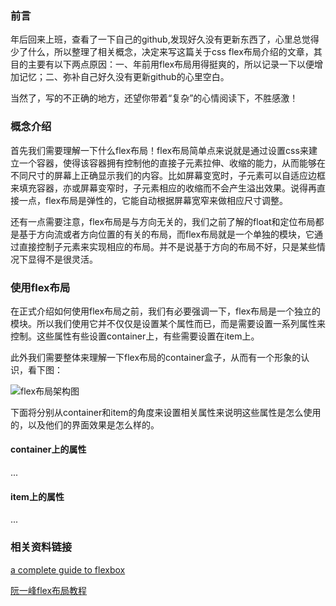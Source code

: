 ### 前言

年后回来上班，查看了一下自己的github,发现好久没有更新东西了，心里总觉得少了什么，所以整理了相关概念，决定来写这篇关于css flex布局介绍的文章，其目的主要有以下两点原因：一、年前用flex布局用得挺爽的，所以记录一下以便增加记忆；二、弥补自己好久没有更新github的心里空白。

当然了，写的不正确的地方，还望你带着“复杂”的心情阅读下，不胜感激！

### 概念介绍

首先我们需要理解一下什么flex布局！flex布局简单点来说就是通过设置css来建立一个容器，使得该容器拥有控制他的直接子元素拉伸、收缩的能力，从而能够在不同尺寸的屏幕上正确显示我们的内容。比如屏幕变宽时，子元素可以自适应边框来填充容器，亦或屏幕变窄时，子元素相应的收缩而不会产生溢出效果。说得再直接一点，flex布局是弹性的，它能自动根据屏幕宽窄来做相应尺寸调整。

还有一点需要注意，flex布局是与方向无关的，我们之前了解的float和定位布局都是基于方向流或者方向位置的有关的布局，而flex布局就是一个单独的模块，它通过直接控制子元素来实现相应的布局。并不是说基于方向的布局不好，只是某些情况下显得不是很灵活。

### 使用flex布局

在正式介绍如何使用flex布局之前，我们有必要强调一下，flex布局是一个独立的模块。所以我们使用它并不仅仅是设置某个属性而已，而是需要设置一系列属性来控制。这些属性有些设置container上，有些需要设置在item上。

此外我们需要整体来理解一下flex布局的container盒子，从而有一个形象的认识，看下图：

![flex布局架构图](https://cdn.css-tricks.com/wp-content/uploads/2011/08/flexbox.png)

下面将分别从container和item的角度来设置相关属性来说明这些属性是怎么使用的，以及他们的界面效果是怎么样的。

#### container上的属性

...

#### item上的属性

...

### 相关资料链接

 [a complete guide to flexbox](https://css-tricks.com/snippets/css/a-guide-to-flexbox/)

 [阮一峰flex布局教程](http://www.ruanyifeng.com/blog/2015/07/flex-grammar.html)
